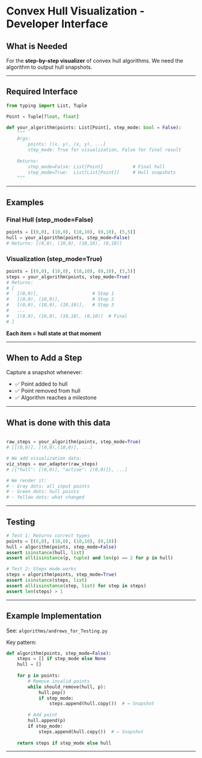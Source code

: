# Convex Hull Visualization - Developer Interface

## What is Needed

For the  **step-by-step visualizer** of convex hull algorithms. We need the algorithm to output hull snapshots.

---

## Required Interface

```python
from typing import List, Tuple

Point = Tuple[float, float]

def your_algorithm(points: List[Point], step_mode: bool = False):
    """
    Args:
        points: [(x, y), (x, y), ...]
        step_mode: True for visualization, False for final result
    
    Returns:
        step_mode=False: List[Point]           # Final hull
        step_mode=True:  List[List[Point]]     # Hull snapshots
    """
```

---

## Examples

### Final Hull (step_mode=False)
```python
points = [(0,0), (10,0), (10,10), (0,10), (5,5)]
hull = your_algorithm(points, step_mode=False)
# Returns: [(0,0), (10,0), (10,10), (0,10)]
```

### Visualization (step_mode=True)
```python
points = [(0,0), (10,0), (10,10), (0,10), (5,5)]
steps = your_algorithm(points, step_mode=True)
# Returns:
# [
#   [(0,0)],                    # Step 1
#   [(0,0), (10,0)],            # Step 2
#   [(0,0), (10,0), (10,10)],   # Step 3
#   ...
#   [(0,0), (10,0), (10,10), (0,10)]  # Final
# ]
```

**Each item = hull state at that moment**

---

## When to Add a Step

Capture a snapshot whenever:
- ✅ Point added to hull
- ✅ Point removed from hull
- ✅ Algorithm reaches a milestone

---

## What is done with this data

```python

raw_steps = your_algorithm(points, step_mode=True)
# [[(0,0)], [(0,0),(10,0)], ...]

# We add visualization data:
viz_steps = our_adapter(raw_steps)
# [{"hull": [(0,0)], "active": [(0,0)]}, ...]

# We render it:
# - Gray dots: all input points
# - Green dots: hull points
# - Yellow dots: what changed
```

---

## Testing

```python
# Test 1: Returns correct types
points = [(0,0), (10,0), (10,10), (0,10)]
hull = algorithm(points, step_mode=False)
assert isinstance(hull, list)
assert all(isinstance(p, tuple) and len(p) == 2 for p in hull)

# Test 2: Steps mode works
steps = algorithm(points, step_mode=True)
assert isinstance(steps, list)
assert all(isinstance(step, list) for step in steps)
assert len(steps) > 1
```

---

## Example Implementation

See: `algorithms/andrews_for_Testing.py`

Key pattern:
```python
def algorithm(points, step_mode=False):
    steps = [] if step_mode else None
    hull = []
    
    for p in points:
        # Remove invalid points
        while should_remove(hull, p):
            hull.pop()
            if step_mode:
                steps.append(hull.copy())  # ← Snapshot
        
        # Add point
        hull.append(p)
        if step_mode:
            steps.append(hull.copy())  # ← Snapshot
    
    return steps if step_mode else hull
```

---